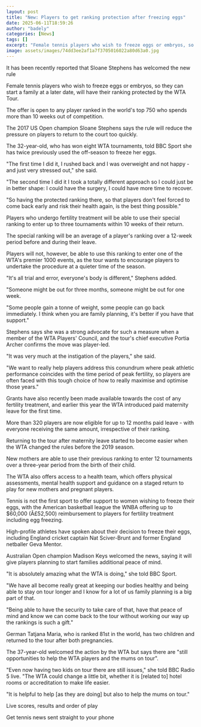 ```yaml
---
layout: post
title: "New: Players to get ranking protection after freezing eggs"
date: 2025-06-11T18:59:26
author: "badely"
categories: [News]
tags: []
excerpt: "Female tennis players who wish to freeze eggs or embryos, so they can start a family at a later date, will have their ranking protected by the WTA Tou"
image: assets/images/74dd3ee2af1a7f3705016022a80d63a0.jpg
---
```


It has been recently reported that Sloane Stephens has welcomed the new rule

Female tennis players who wish to freeze eggs or embryos, so they can start a family at a later date, will have their ranking protected by the WTA Tour.

The offer is open to any player ranked in the world's top 750 who spends more than 10 weeks out of competition.

The 2017 US Open champion Sloane Stephens says the rule will reduce the pressure on players to return to the court too quickly.

The 32-year-old, who has won eight WTA tournaments, told BBC Sport she has twice previously used the off-season to freeze her eggs.

"The first time I did it, I rushed back and I was overweight and not happy - and just very stressed out," she said.

"The second time I did it I took a totally different approach so I could just be in better shape: I could have the surgery, I could have more time to recover.

"So having the protected ranking there, so that players don't feel forced to come back early and risk their health again, is the best thing possible."

Players who undergo fertility treatment will be able to use their special ranking to enter up to three tournaments within 10 weeks of their return.

The special ranking will be an average of a player's ranking over a 12-week period before and during their leave.

Players will not, however, be able to use this ranking to enter one of the WTA's premier 1000 events, as the tour wants to encourage players to undertake the procedure at a quieter time of the season.

"It's all trial and error, everyone's body is different," Stephens added.

"Someone might be out for three months, someone might be out for one week.

"Some people gain a tonne of weight, some people can go back immediately. I think when you are family planning, it's better if you have that support."

Stephens says she was a strong advocate for such a measure when a member of the WTA Players' Council, and the tour's chief executive Portia Archer confirms the move was player-led.

"It was very much at the instigation of the players," she said.

"We want to really help players address this conundrum where peak athletic performance coincides with the time period of peak fertility, so players are often faced with this tough choice of how to really maximise and optimise those years."

Grants have also recently been made available towards the cost of any fertility treatment, and earlier this year the WTA introduced paid maternity leave for the first time.

More than 320 players are now eligible for up to 12 months paid leave - with everyone receiving the same amount, irrespective of their ranking.

Returning to the tour after maternity leave started to become easier when the WTA changed the rules before the 2019 season.

New mothers are able to use their previous ranking to enter 12 tournaments over a three-year period from the birth of their child.

The WTA also offers access to a health team, which offers physical assessments, mental health support and guidance on a staged return to play for new mothers and pregnant players.

Tennis is not the first sport to offer support to women wishing to freeze their eggs, with the American basketball league the WNBA offering up to $60,000 (Â£52,500) reimbursement to players for fertility treatment including egg freezing.  

High-profile athletes have spoken about their decision to freeze their eggs, including England cricket captain Nat Sciver-Brunt and former England netballer Geva Mentor. 

Australian Open champion Madison Keys welcomed the news, saying it will give players planning to start families additional peace of mind.

"It is absolutely amazing what the WTA is doing," she told BBC Sport.

"We have all become really great at keeping our bodies healthy and being able to stay on tour longer and I know for a lot of us family planning is a big part of that.

"Being able to have the security to take care of that, have that peace of mind and know we can come back to the tour without working our way up the rankings is such a gift."

German Tatjana Maria, who is ranked 81st in the world, has two children and returned to the tour after both pregnancies. 

The 37-year-old welcomed the action by the WTA but says there are "still opportunities to help the WTA players and the mums on tour".

"Even now having two kids on tour there are still issues," she told BBC Radio 5 live. "The WTA could change a little bit, whether it is [related to] hotel rooms or accreditation to make life easier. 

"It is helpful to help [as they are doing] but also to help the mums on tour."

Live scores, results and order of play

Get tennis news sent straight to your phone

